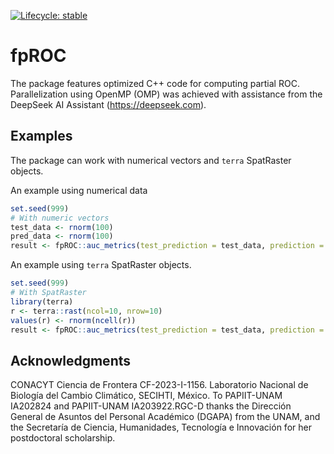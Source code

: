 <!-- badges: start -->
  [![Lifecycle: stable](https://img.shields.io/badge/lifecycle-stable-brightgreen.svg)](https://lifecycle.r-lib.org/articles/stages.html#stable)
  <!-- badges: end -->
# fpROC
 The package features optimized C++ code for computing partial ROC. Parallelization using OpenMP (OMP) was achieved with assistance from the DeepSeek AI Assistant (https://deepseek.com).

## Examples

The package can work with numerical vectors and `terra` SpatRaster objects.


An example using numerical data

```R
set.seed(999)
# With numeric vectors
test_data <- rnorm(100)
pred_data <- rnorm(100)
result <- fpROC::auc_metrics(test_prediction = test_data, prediction = pred_data)
```

An example using `terra` SpatRaster objects.

```R
set.seed(999)
# With SpatRaster
library(terra)
r <- terra::rast(ncol=10, nrow=10)
values(r) <- rnorm(ncell(r))
result <- fpROC::auc_metrics(test_prediction = test_data, prediction = r)
```

## Acknowledgments

CONACYT Ciencia de Frontera CF-2023-I-1156. Laboratorio Nacional de 
Biología del Cambio Climático, SECIHTI, México. To PAPIIT-UNAM IA202824 and 
PAPIIT-UNAM IA203922.RGC-D thanks the Dirección General de Asuntos del 
Personal Académico (DGAPA) from the UNAM, and the Secretaría de Ciencia, 
Humanidades, Tecnología e Innovación for her postdoctoral scholarship.

